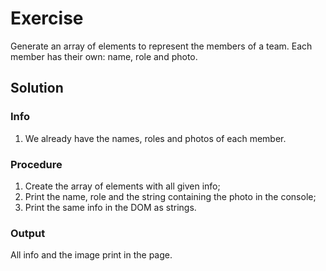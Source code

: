 # Exercise

Generate an array of elements to represent the members of a team.
Each member has their own: name, role and photo.

## Solution

### Info

1. We already have the names, roles and photos of each member.

### Procedure

1. Create the array of elements with all given info;
2. Print the name, role and the string containing the photo in the console;
3. Print the same info in the DOM as strings.

### Output

All info and the image print in the page.